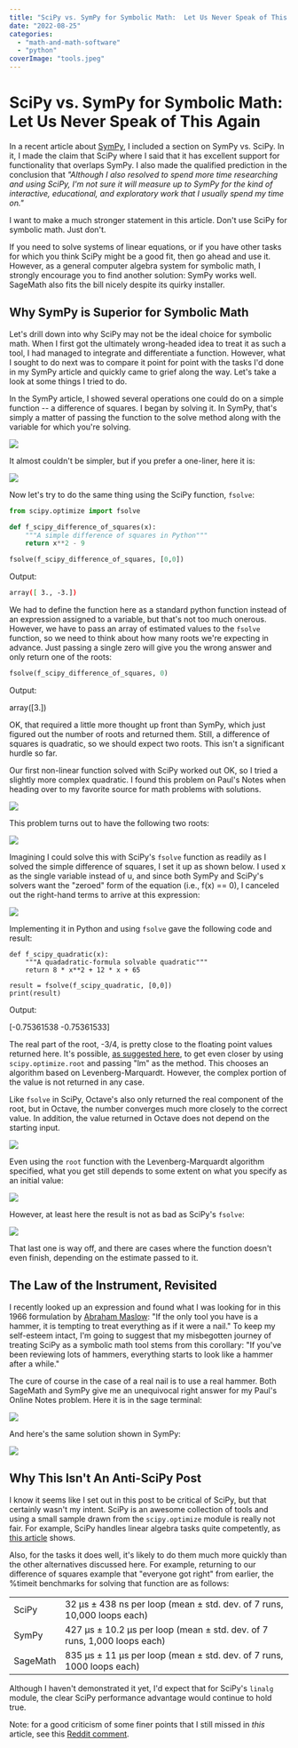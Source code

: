 ```yaml
---
title: "SciPy vs. SymPy for Symbolic Math:  Let Us Never Speak of This Again"
date: "2022-08-25"
categories: 
  - "math-and-math-software"
  - "python"
coverImage: "tools.jpeg"
---
```

# SciPy vs. SymPy for Symbolic Math:  Let Us Never Speak of This Again
In a recent article about [SymPy](https://codesolid.com/sympy-solving-math-equations-in-python/), I included a section on SymPy vs. SciPy. In it, I made the claim that SciPy where I said that it has excellent support for functionality that overlaps SymPy. I also made the qualified prediction in the conclusion that _"Although I also resolved to spend more time researching and using SciPy, I'm not sure it will measure up to SymPy for the kind of interactive, educational, and exploratory work that I usually spend my time on."_

I want to make a much stronger statement in this article. Don't use SciPy for symbolic math. Just don't.

If you need to solve systems of linear equations, or if you have other tasks for which you think SciPy might be a good fit, then go ahead and use it. However, as a general computer algebra system for symbolic math, I strongly encourage you to find another solution: SymPy works well. SageMath also fits the bill nicely despite its quirky installer.

## Why SymPy is Superior for Symbolic Math

Let's drill down into why SciPy may not be the ideal choice for symbolic math. When I first got the ultimately wrong-headed idea to treat it as such a tool, I had managed to integrate and differentiate a function. However, what I sought to do next was to compare it point for point with the tasks I'd done in my SymPy article and quickly came to grief along the way. Let's take a look at some things I tried to do.

In the SymPy article, I showed several operations one could do on a simple function -- a difference of squares. I began by solving it. In SymPy, that's simply a matter of passing the function to the solve method along with the variable for which you're solving.

![](/images/scipy-vs-sympy-for-symbolic-math-let-us-never-speak-of-this-again/image-36.png)

It almost couldn't be simpler, but if you prefer a one-liner, here it is:

![](/images/scipy-vs-sympy-for-symbolic-math-let-us-never-speak-of-this-again/image-37.png)

Now let's try to do the same thing using the SciPy function, `fsolve`:

```python
from scipy.optimize import fsolve

def f_scipy_difference_of_squares(x):
    """A simple difference of squares in Python"""
    return x**2 - 9

fsolve(f_scipy_difference_of_squares, [0,0])
```

Output:

```bash
array([ 3., -3.])
```

We had to define the function here as a standard python function instead of an expression assigned to a variable, but that's not too much onerous. However, we have to pass an array of estimated values to the `fsolve` function, so we need to think about how many roots we're expecting in advance. Just passing a single zero will give you the wrong answer and only return one of the roots:

```python
fsolve(f_scipy_difference_of_squares, 0)
```

Output:

array(\[3.\])

OK, that required a little more thought up front than SymPy, which just figured out the number of roots and returned them. Still, a difference of squares is quadratic, so we should expect two roots. This isn't a significant hurdle so far.

Our first non-linear function solved with SciPy worked out OK, so I tried a slightly more complex quadratic. I found this problem on Paul's Notes when heading over to my favorite source for math problems with solutions.

![](/images/scipy-vs-sympy-for-symbolic-math-let-us-never-speak-of-this-again/image-38.png)

This problem turns out to have the following two roots:

![](/images/scipy-vs-sympy-for-symbolic-math-let-us-never-speak-of-this-again/image-40.png)

Imagining I could solve this with SciPy's `fsolve` function as readily as I solved the simple difference of squares, I set it up as shown below. I used x as the single variable instead of u, and since both SymPy and SciPy's solvers want the "zeroed" form of the equation (i.e., f(x) == 0), I canceled out the right-hand terms to arrive at this expression:

![](/images/scipy-vs-sympy-for-symbolic-math-let-us-never-speak-of-this-again/image-41.png)

Implementing it in Python and using `fsolve` gave the following code and result:

```
def f_scipy_quadratic(x):
    """A quadadratic-formula solvable quadratic"""
    return 8 * x**2 + 12 * x + 65 

result = fsolve(f_scipy_quadratic, [0,0])
print(result)
```

Output:

\[-0.75361538 -0.75361533\]

The real part of the root, -3/4, is pretty close to the floating point values returned here. It's possible, [as suggested here](https://stackoverflow.com/questions/21885093/comparing-fsolve-results-in-python-and-matlab), to get even closer by using `scipy.optimize.root` and passing "lm" as the method. This chooses an algorithm based on Levenberg-Marquardt. However, the complex portion of the value is not returned in any case.

Like `fsolve` in SciPy, Octave's also only returned the real component of the root, but in Octave, the number converges much more closely to the correct value. In addition, the value returned in Octave does not depend on the starting input.

![](/images/scipy-vs-sympy-for-symbolic-math-let-us-never-speak-of-this-again/image-43.png)

Even using the `root` function with the Levenberg-Marquardt algorithm specified, what you get still depends to some extent on what you specify as an initial value:

![](/images/scipy-vs-sympy-for-symbolic-math-let-us-never-speak-of-this-again/image-44.png)

However, at least here the result is not as bad as SciPy's `fsolve`:

![](/images/scipy-vs-sympy-for-symbolic-math-let-us-never-speak-of-this-again/image-45.png)

That last one is way off, and there are cases where the function doesn't even finish, depending on the estimate passed to it.

## The Law of the Instrument, Revisited

I recently looked up an expression and found what I was looking for in this 1966 formulation by [Abraham Maslow](https://en.wikipedia.org/wiki/Law_of_the_instrument): "If the only tool you have is a hammer, it is tempting to treat everything as if it were a nail." To keep my self-esteem intact, I'm going to suggest that my misbegotten journey of treating SciPy as a symbolic math tool stems from this corollary: "If you've been reviewing lots of hammers, everything starts to look like a hammer after a while."

The cure of course in the case of a real nail is to use a real hammer. Both SageMath and SymPy give me an unequivocal right answer for my Paul's Online Notes problem. Here it is in the sage terminal:

![](/images/scipy-vs-sympy-for-symbolic-math-let-us-never-speak-of-this-again/image-46.png)

And here's the same solution shown in SymPy:

![](/images/scipy-vs-sympy-for-symbolic-math-let-us-never-speak-of-this-again/image-47.png)

## Why This Isn't An Anti-SciPy Post

I know it seems like I set out in this post to be critical of SciPy, but that certainly wasn't my intent. SciPy is an awesome collection of tools and using a small sample drawn from the `scipy.optimize` module is really not fair. For example, SciPy handles linear algebra tasks quite competently, as [this article](https://towardsdatascience.com/how-do-you-use-numpy-scipy-and-sympy-to-solve-systems-of-linear-equations-9afed2c388af) shows.

Also, for the tasks it does well, it's likely to do them much more quickly than the other alternatives discussed here. For example, returning to our difference of squares example that "everyone got right" from earlier, the %timeit benchmarks for solving that function are as follows:

<table><tbody><tr><td>SciPy</td><td>32 µs ± 438 ns per loop (mean ± std. dev. of 7 runs, 10,000 loops each)</td></tr><tr><td>SymPy</td><td>427 µs ± 10.2 µs per loop (mean ± std. dev. of 7 runs, 1,000 loops each)</td></tr><tr><td>SageMath</td><td>835 µs ± 11 µs per loop (mean ± std. dev. of 7 runs, 1000 loops each)</td></tr></tbody></table>

Although I haven't demonstrated it yet, I'd expect that for SciPy's `linalg` module, the clear SciPy performance advantage would continue to hold true.

Note: for a good criticism of some finer points that I still missed in _this_ article, see this [Reddit comment](https://www.reddit.com/r/Python/comments/x0ty3l/comment/imdn39m/?utm_source=share&utm_medium=web2x&context=3).
